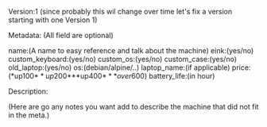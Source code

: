 Version:1
(since probably this wil change over time let's fix a version starting with one Version 1)

Metadata:
(All field are optional)

name:(A name to easy reference and talk about the machine)
eink:(yes/no)
custom_keyboard:(yes/no)
custom_os:(yes/no)
custom_case:(yes/no)
old_laptop:(yes/no)
os:(debian/alpine/..)
laptop_name:(if applicable)
price:(*up100$**up200$***up400$***over600$)
battery_life:(in hour)



Description:

(Here are go any notes you want add to describe the machine that did not fit in the meta.)
